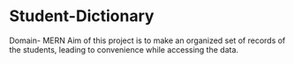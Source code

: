# Student-Dictionary
Domain- MERN Aim of this project is to make an organized set of records of the students, leading to convenience while accessing the data.
